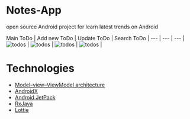 # Notes-App
open source Android project for learn latest trends on Android

Main ToDo | Add new ToDo | Update ToDo | Search ToDo |
--- | --- | --- | 
![todos](assets/main_todo.jpg) | ![todos](assets/add_todo.jpg) | ![todos](assets/update_todo.jpg) | ![todos](assets/search_todo.jpg) |

# Technologies
- [Model–view–ViewModel architecture](https://www.journaldev.com/20292/android-mvvm-design-pattern)
- [AndroidX](https://developer.android.com/jetpack/androidx)
- [Android JetPack](https://developer.android.com/jetpack)
- [RxJava](https://github.com/ReactiveX/RxJava)
- [Lottie](https://airbnb.design/lottie/)
